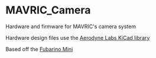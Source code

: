 MAVRIC_Camera
=============

Hardware and firmware for MAVRIC's camera system

Hardware design files use the [Aerodyne Labs KiCad library](https://github.com/aerodynelabs/kicadlib)

Based off the [Fubarino Mini](http://fubarino.org/mini/)
